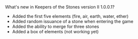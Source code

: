 What's new in Keepers of the Stones version II 1.0.0.1?<br />
- Added the first five elements (fire, air, earth, water, ether)
- Added random issuance of a stone when entering the game
- Added the ability to merge for three stones
- Added a box of elements (not working yet)